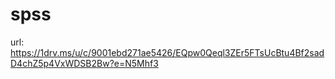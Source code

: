 # spss
url: https://1drv.ms/u/c/9001ebd271ae5426/EQpw0Qeql3ZEr5FTsUcBtu4Bf2sadD4chZ5p4VxWDSB2Bw?e=N5Mhf3
